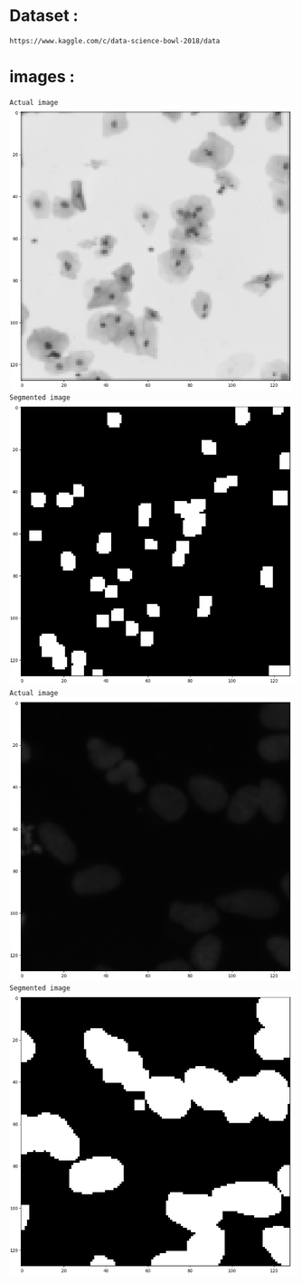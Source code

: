 # Dataset : 
    https://www.kaggle.com/c/data-science-bowl-2018/data

# images :
`Actual image`
![](images/1_1.png) 
`Segmented image`
![](images/1_2.png)
`Actual image`
![](images/2_1.png)  
`Segmented image`
![](images/2_2.png)
